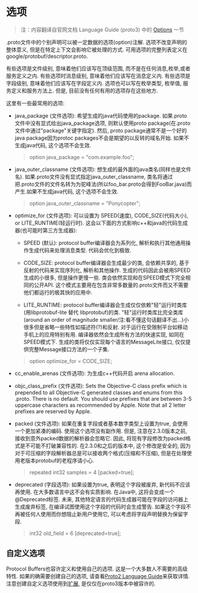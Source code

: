 # 选项

> 注：内容翻译自官网文档 Language Guide (proto3) 中的 [Options](https://developers.google.com/protocol-buffers/docs/proto3#options) 一节

.proto文件中的个别声明可以被一定数据的选项(option)注解. 选项不改变声明的整体意义, 但是在特定上下文会影响它被处理的方式. 可用选项的完整列表定义在google/protobuf/descriptor.proto.

有些选项是文件级别, 意味着他们应该写在顶级范围, 而不是在任何消息,枚举,或者服务定义之内. 有些选项时消息级别, 意味着他们应该写在消息定义内. 有些选项是字段级别, 意味着他们应该写在字段定义内. 选项也可以写在枚举类型, 枚举值, 服务定义和服务方法上. 但是, 目前没有任何有用的选项存在这些地方.

这里有一些最常用的选项:

- java_package (文件选项): 希望生成的java代码使用的package. 如果.proto文件中没有显式给出java_package选项, 则默认使用proto package(在.proto文件中通过"package"关键字指定). 然后, proto package通常不是一个好的java package因为protoc packages不会是期望的以反转的域名开始. 如果不生成java代码, 这个选项不会生效.

	> option java_package = "com.example.foo";

- java_outer_classname (文件选项): 想生成的最外面的java类名(同样也是文件名). 如果.proto文件没有显式指定java_outer_classname, 类名将通过把.proto文件的文件名转为为驼峰法(所以foo_bar.proto会得到FooBar.java)而产生.如果不生成java代码, 这个选项不会生效.

	> option java_outer_classname = "Ponycopter";

- optimize_for (文件选项): 可以设置为 SPEED(速度), CODE_SIZE(代码大小), or LITE_RUNTIME(轻运行时). 这会以下面的方式影响c++和java的代码生成器(也可能时第三方生成器):

	- SPEED (默认): protocol buffer编译器会为系列化, 解析和执行其他通用操作生成代码来处理消息类型. 代码会优化到极致.

	- CODE_SIZE: protocol buffer编译器会生成最少的类, 会依赖共享的, 基于反射的代码来实现序列化, 解析和其他操作. 生成的代码因此会被用SPEED生成的小很多, 但是操作更慢一些. 类会依然实现和在SPEED模式下完全相同的公开API. 这个模式主要用在包含非常多数量的.proto文件而又不需要他们都运行的极其快的应用中.

	- LITE_RUNTIME: protocol buffer编译器会生成仅仅依赖"轻"运行时类库(用libprotobuf-lite 替代 libprotobuf)的类. "轻"运行时类库比完全类库(around an order of magnitude smaller/注:看不懂这句话翻译不出...)小很多但是省略一些特性如描述符(?)和反射. 对于运行在受限制平台如移动手机上的应用特别有用. 编译器依然会生成所有方法的快速实现, 如同在SPEED模式下. 生成的类将仅仅实现每个语言的MessageLite接口, 仅仅提供完整Message接口方法的一个子集.

	> option optimize_for = CODE_SIZE;

- cc_enable_arenas (文件选项): 为生成c++代码开启 arena allocation.
- objc_class_prefix (文件选项): Sets the Objective-C class prefix which is prepended to all Objective-C generated classes and enums from this .proto. There is no default. You should use prefixes that are between 3-5 uppercase characters as recommended by Apple. Note that all 2 letter prefixes are reserved by Apple.
- packed (文件选项): 如果在重复字段或者基本数字类型上设置为true, 会使用一个更加紧凑的编码. 使用这个选项没有副作用. 但是, 注意在2.3.0版本之前, 接收到意外packed数据的解析器会忽略它. 因此, 将现有字段修改为packed格式是不可能不打破兼容性的. 在2.3.0和之后的版本中, 这个修改是安全的, 因为对于可压缩的字段解析器总是可以接收两个格式(压缩和不压缩), 但是在处理使用老版本protobuf的老程序请小心.

	> repeated int32 samples = 4 [packed=true];

- deprecated (字段选项): 如果设置为true, 表明这个字段被废弃, 新代码不应该再使用. 在大多数语言中这不会有实质影响. 在Java中, 这将会变成一个@Deprecated标签. 未来, 其他特定语言的代码生成器可能在字段的访问器上生成废弃标签, 在编译试图使用这个字段的代码时会生成警告. 如果这个字段不再被任何人使用而你想阻止新用户使用它, 可以考虑将字段声明替换为保留字段.

	> int32 old_field = 6 [deprecated=true];

## 自定义选项

Protocol Buffers也容许定义和使用自己的选项. 这是一个大多数人不需要的高级特性. 如果的确需要创建自己的选项, 请查看[Proto2 Language Guide](https://developers.google.com/protocol-buffers/docs/proto.html#customoptions)来获取详情. 注意创建自定义选项使用到[扩展](https://developers.google.com/protocol-buffers/docs/proto#extensions), 是仅仅在proto3版本中被容许的.

